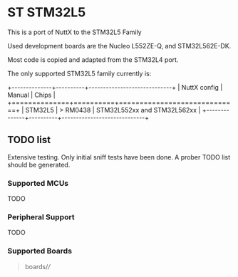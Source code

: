 ST STM32L5
==========

This is a port of NuttX to the STM32L5 Family

Used development boards are the Nucleo L552ZE-Q, and STM32L562E-DK.

Most code is copied and adapted from the STM32L4 port.

The only supported STM32L5 family currently is:

+--------------+----------+-----------------------------+
| NuttX config | Manual   | Chips                       |
+==============+==========+=============================+
| STM32L5      | > RM0438 | STM32L552xx and STM32L562xx |
+--------------+----------+-----------------------------+

TODO list
---------

Extensive testing. Only initial sniff tests have been done. A prober
TODO list should be generated.

### Supported MCUs

TODO

### Peripheral Support

TODO

### Supported Boards

> boards/*/*
